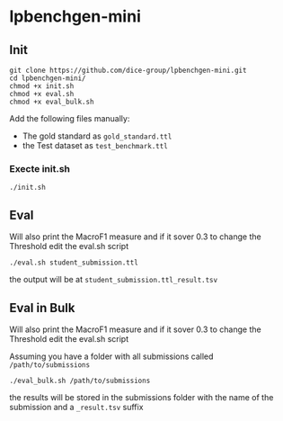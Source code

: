 # lpbenchgen-mini

## Init

```
git clone https://github.com/dice-group/lpbenchgen-mini.git
cd lpbenchgen-mini/
chmod +x init.sh 
chmod +x eval.sh
chmod +x eval_bulk.sh
```

Add the following files manually:

* The gold standard as  `gold_standard.ttl`
* the Test dataset as `test_benchmark.ttl`

### Execte init.sh

```
./init.sh
```

## Eval

Will also print the MacroF1 measure and if it sover 0.3 to change the Threshold edit the eval.sh script

```
./eval.sh student_submission.ttl 
```

the output will be at `student_submission.ttl_result.tsv`


## Eval in Bulk

Will also print the MacroF1 measure and if it sover 0.3 to change the Threshold edit the eval.sh script

Assuming you have a folder with all submissions called `/path/to/submissions`

```
./eval_bulk.sh /path/to/submissions
```

the results will be stored in the submissions folder with the name of the submission and a `_result.tsv` suffix
